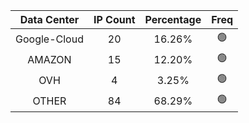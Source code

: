 | Data Center | IP Count | Percentage | Freq |
|:------------:|:--------:|:-----------:|:-----:|
| Google-Cloud | 20 | 16.26% | 🟢 |
| AMAZON | 15 | 12.20% | 🟢 |
| OVH | 4 | 3.25% | 🟢 |
| OTHER | 84 | 68.29% | 🟢 |